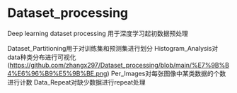 # Dataset_processing
Deep learning dataset processing
用于深度学习起初数据预处理

Dataset_Partitioning用于对训练集和预测集进行划分
Histogram_Analysis对data种类分布进行可视化
(https://github.com/zhangx297/Dataset_processing/blob/main/%E7%9B%B4%E6%96%B9%E5%9B%BE.png)
Per_Images对每张图像中某类数据的个数进行计数
Data_Repeat对缺少数据进行repeat处理
